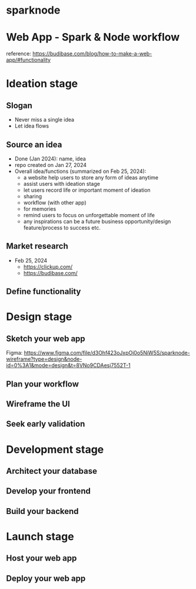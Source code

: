 # sparknode


# Web App - Spark & Node workflow
reference: https://budibase.com/blog/how-to-make-a-web-app/#functionality


# Ideation stage

## Slogan
- Never miss a single idea
- Let idea flows

## Source an idea
- Done (Jan 2024): name, idea
- repo created on Jan 27, 2024
- Overall idea/functions (summarized on Feb 25, 2024): 
    - a website help users to store any form of ideas anytime
    - assist users with ideation stage
    - let users record life or important moment of ideation
    - sharing
    - workflow (with other app)
    - for memories
    - remind users to focus on unforgettable moment of life
    - any inspirations can be a future business opportunity/design feature/process to success etc.

## Market research
- Feb 25, 2024
    - https://clickup.com/
    - https://budibase.com/

## Define functionality


# Design stage

## Sketch your web app

Figma: https://www.figma.com/file/d3Ohf423oJxpOj0o5NiW5S/sparknode-wireframe?type=design&node-id=0%3A1&mode=design&t=8VNo9CDAesj7552T-1

##  Plan your workflow

## Wireframe the UI

## Seek early validation


# Development stage

## Architect your database

## Develop your frontend

## Build your backend


# Launch stage

## Host your web app

## Deploy your web app



